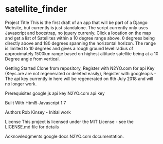 # satellite_finder


Project Title
This is the first draft of an app that will be part of a Django Website, but currently is just standalone. The script currently only uses Javascript and bootstrap, no jquery currenly. Click a location on the map and get a list of Satellites within a 10 degree range above. 0 degrees being directly above and 180 degrees spanning the horizontal horizon. The range is limited to 10 degrees and gives a rough ground level radius of approximately 1500km range based on highest altitude satellite being at a 10 Degree angle from vertical.

Getting Started
Clone from repository,
Register with N2YO.com for api Key (Keys are are not regenerated or deleted easily),
Register with googleapis - The api key currently in here will be regenerated on 6th July 2018 and will no longer work.

Prerequisites
google js api key
N2YO.com api key

Built With
Html5
Javascript 1.7

Authors
Rob Kinsey - Initial work

License
This project is licensed under the MIT License - see the LICENSE.md file for details

Acknowledgments
google docs
N2YO.com documentation.
